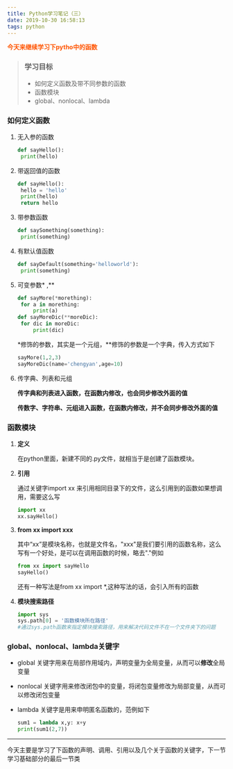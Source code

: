 ```yaml
---
title: Python学习笔记（三）
date: 2019-10-30 16:58:13
tags: python
---
```


<font color=#ff5400 > <b>今天来继续学习下pytho中的函数 </b></font>
> ### 学习目标
> * 如何定义函数及带不同参数的函数
> * 函数模块
> * global、nonlocal、lambda

  <!--more-->

### 如何定义函数

1. 无入参的函数

   ```python
   def sayHello():
   	print(hello)	
   ```

2. 带返回值的函数

   ```python
   def sayHello():
   	hello = 'hello'
   	print(hello)
   	return hello
   ```

3. 带参数函数

   ```python
   def saySomething(something):
   	print(something)
   ```

4. 有默认值函数

   ```python
   def sayDefault(something='helloworld'):
   	print(something)
   ```

5. 可变参数* ,**

   ```python
   def sayMore(*morething):
   	for a in morething:
   		print(a)
   def sayMoreDic(**moreDic):
   	for dic in moreDic:
   		print(dic)
   ```

   *修饰的参数，其实是一个元组，**修饰的参数是一个字典，传入方式如下

   ```python
   sayMore(1,2,3)
   sayMoreDic(name='chengyan',age=10)
   ```

6. 传字典、列表和元组

   **传字典和列表进入函数，在函数内修改，也会同步修改外面的值**

   **传数字、字符串、元组进入函数，在函数内修改，并不会同步修改外面的值**

### 函数模块

1. **定义**

   在python里面，新建不同的.py文件，就相当于是创建了函数模块。

2. **引用**

   通过关键字import xx 来引用相同目录下的文件，这么引用到的函数如果想调用，需要这么写

   ```python
   import xx
   xx.sayHello()
   
   ```

3. **from xx import xxx**

   其中“xx”是模块名称，也就是文件名，"xxx"是我们要引用的函数名称，这么写有一个好处，是可以在调用函数的时候，略去"."例如

   ```python
   from xx import sayHello
   sayHello()
   ```

   还有一种写法是from xx import *,这种写法的话，会引入所有的函数

4. **模块搜索路径**

   ```python
   import sys
   sys.path[0] = '函数模块所在路径'
   #通过sys.path函数来指定模块搜索路径，用来解决代码文件不在一个文件夹下的问题
   ```

### global、nonlocal、lambda关键字

* global 关键字用来在局部作用域内，声明变量为全局变量，从而可以**修改**全局变量

* nonlocal 关键字用来修改闭包中的变量，将闭包变量修改为局部变量，从而可以修改闭包变量

* lambda 关键字是用来申明匿名函数的，范例如下

  ```python
  sum1 = lambda x,y: x+y
  print(sum1(2,7))
  ```

  

-----

今天主要是学习了下函数的声明、调用、引用以及几个关于函数的关键字，下一节学习基础部分的最后一节类